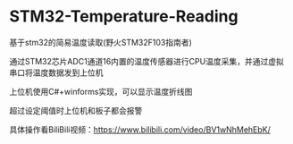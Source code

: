 # STM32-Temperature-Reading
基于stm32的简易温度读取(野火STM32F103指南者)

通过STM32芯片ADC1通道16内置的温度传感器进行CPU温度采集，并通过虚拟串口将温度数据发到上位机

上位机使用C#+winforms实现，可以显示温度折线图

超过设定阈值时上位机和板子都会报警

具体操作看BiliBili视频：https://www.bilibili.com/video/BV1wNhMehEbK/

